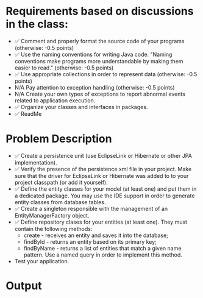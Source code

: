# Requirements based on discussions in the class:

- ✅ Comment and properly format the source code of your programs (otherwise: -0.5 points)
- ✅ Use the naming conventions for writing Java code. "Naming conventions make programs more understandable by making them
  easier to read." (otherwise: -0.5 points)
- ✅ Use appropriate collections in order to represent data (otherwise: -0.5 points)
- N/A Pay attention to exception handling (otherwise: -0.5 points)
- N/A Create your own types of exceptions to report abnormal events related to application execution.
- ✅ Organize your classes and interfaces in packages.
- ✅ ReadMe

# Problem Description

- ✅ Create a persistence unit (use EclipseLink or Hibernate or other JPA implementation).
- ✅ Verify the presence of the persistence.xml file in your project. Make sure that the driver for EclipseLink or Hibernate was added to to your project classpath (or add it yourself).
- ✅ Define the entity classes for your model (at least one) and put them in a dedicated package. You may use the IDE support in order to generate entity classes from database tables.
- ✅ Create a singleton responsible with the management of an EntityManagerFactory object.
- ✅ Define repository clases for your entities (at least one). They must contain the following methods:
  - create - receives an entity and saves it into the database;
  - findById - returns an entity based on its primary key;
  - findByName - returns a list of entities that match a given name pattern. Use a named query in order to implement this method.
- Test your application.

# Output
